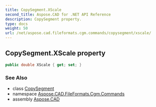 ```yaml
---
title: CopySegment.XScale
second_title: Aspose.CAD for .NET API Reference
description: CopySegment property. 
type: docs
weight: 50
url: /net/aspose.cad.fileformats.cgm.commands/copysegment/xscale/
---
```

## CopySegment.XScale property

```csharp
public double XScale { get; set; }
```

### See Also

* class [CopySegment](../)
* namespace [Aspose.CAD.FileFormats.Cgm.Commands](../../copysegment/)
* assembly [Aspose.CAD](../../../)


